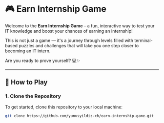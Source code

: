 # 🎮 Earn Internship Game

Welcome to the **Earn Internship Game** – a fun, interactive way to test your IT knowledge and boost your chances of earning an internship!

This is not just a game — it's a journey through levels filled with terminal-based puzzles and challenges that will take you one step closer to becoming an IT intern.

Are you ready to prove yourself? 💻✨

---

## 🚀 How to Play

### 1. Clone the Repository

To get started, clone this repository to your local machine:

```bash
git clone https://github.com/yunusyildiz-ch/earn-internship-game.git